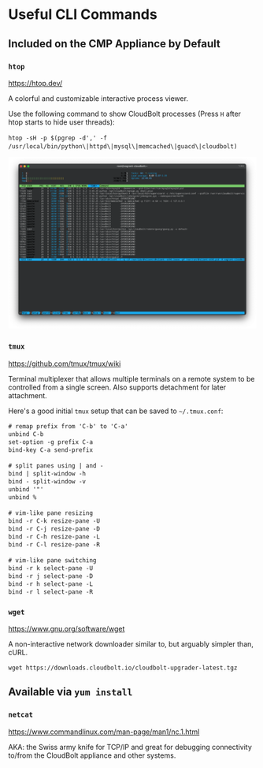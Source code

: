 # Useful CLI Commands

## Included on the CMP Appliance by Default
### `htop`
https://htop.dev/

A colorful and customizable interactive process viewer.

Use the following command to show CloudBolt processes (Press `H` after htop starts to hide user threads):

`htop -sH -p $(pgrep -d',' -f /usr/local/bin/python\|httpd\|mysql\|memcached\|guacd\|cloudbolt)`

![htop screen shot](../assets/htop.png)

### `tmux`
https://github.com/tmux/tmux/wiki

Terminal multiplexer that allows multiple terminals on a remote system to be controlled from a single screen. Also supports detachment for later attachment.

Here's a good initial `tmux` setup that can be saved to `~/.tmux.conf`:

```
# remap prefix from 'C-b' to 'C-a'
unbind C-b
set-option -g prefix C-a
bind-key C-a send-prefix

# split panes using | and -
bind | split-window -h
bind - split-window -v
unbind '"'
unbind %

# vim-like pane resizing  
bind -r C-k resize-pane -U
bind -r C-j resize-pane -D
bind -r C-h resize-pane -L
bind -r C-l resize-pane -R

# vim-like pane switching
bind -r k select-pane -U 
bind -r j select-pane -D 
bind -r h select-pane -L 
bind -r l select-pane -R 
```

### `wget`
https://www.gnu.org/software/wget

A non-interactive network downloader similar to, but arguably simpler than, cURL.

```
wget https://downloads.cloudbolt.io/cloudbolt-upgrader-latest.tgz
```

## Available via `yum install`

### `netcat`
https://www.commandlinux.com/man-page/man1/nc.1.html

AKA: the Swiss army knife for TCP/IP and great for debugging connectivity to/from the CloudBolt appliance and other systems.


